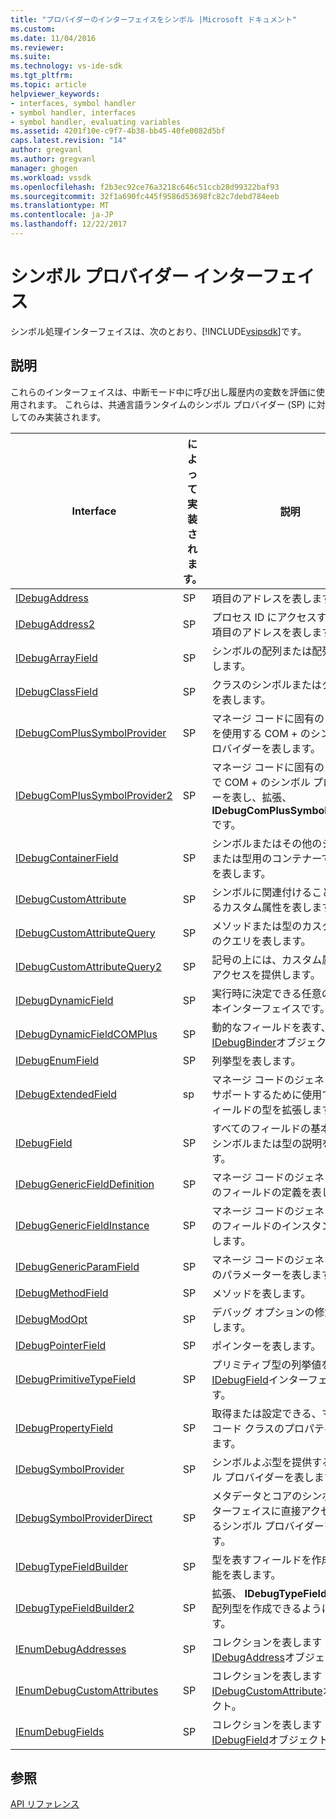 ```yaml
---
title: "プロバイダーのインターフェイスをシンボル |Microsoft ドキュメント"
ms.custom: 
ms.date: 11/04/2016
ms.reviewer: 
ms.suite: 
ms.technology: vs-ide-sdk
ms.tgt_pltfrm: 
ms.topic: article
helpviewer_keywords:
- interfaces, symbol handler
- symbol handler, interfaces
- symbol handler, evaluating variables
ms.assetid: 4201f10e-c9f7-4b38-bb45-40fe0082d5bf
caps.latest.revision: "14"
author: gregvanl
ms.author: gregvanl
manager: ghogen
ms.workload: vssdk
ms.openlocfilehash: f2b3ec92ce76a3218c646c51ccb28d99322baf93
ms.sourcegitcommit: 32f1a690fc445f9586d53698fc82c7debd784eeb
ms.translationtype: MT
ms.contentlocale: ja-JP
ms.lasthandoff: 12/22/2017
---
```

# <a name="symbol-provider-interfaces"></a>シンボル プロバイダー インターフェイス
シンボル処理インターフェイスは、次のとおり、[!INCLUDE[vsipsdk](../../../extensibility/includes/vsipsdk_md.md)]です。  
  
## <a name="discussion"></a>説明  
 これらのインターフェイスは、中断モード中に呼び出し履歴内の変数を評価に使用されます。 これらは、共通言語ランタイムのシンボル プロバイダー (SP) に対してのみ実装されます。  
  
|Interface|によって実装されます。|説明|  
|---------------|--------------------|-----------------|  
|[IDebugAddress](../../../extensibility/debugger/reference/idebugaddress.md)|SP|項目のアドレスを表します。|  
|[IDebugAddress2](../../../extensibility/debugger/reference/idebugaddress2.md)|SP|プロセス ID にアクセスするため、項目のアドレスを表します。|  
|[IDebugArrayField](../../../extensibility/debugger/reference/idebugarrayfield.md)|SP|シンボルの配列または配列型を表します。|  
|[IDebugClassField](../../../extensibility/debugger/reference/idebugclassfield.md)|SP|クラスのシンボルまたはクラス型を表します。|  
|[IDebugComPlusSymbolProvider](../../../extensibility/debugger/reference/idebugcomplussymbolprovider.md)|SP|マネージ コードに固有のメソッドを使用する COM + のシンボル プロバイダーを表します。|  
|[IDebugComPlusSymbolProvider2](../../../extensibility/debugger/reference/idebugcomplussymbolprovider2.md)|SP|マネージ コードに固有のメソッドで COM + のシンボル プロバイダーを表し、拡張、 **IDebugComPlusSymbolProvider**です。|  
|[IDebugContainerField](../../../extensibility/debugger/reference/idebugcontainerfield.md)|SP|シンボルまたはその他のシンボルまたは型用のコンテナーである型を表します。|  
|[IDebugCustomAttribute](../../../extensibility/debugger/reference/idebugcustomattribute.md)|SP|シンボルに関連付けることができるカスタム属性を表します。|  
|[IDebugCustomAttributeQuery](../../../extensibility/debugger/reference/idebugcustomattributequery.md)|SP|メソッドまたは型のカスタム属性のクエリを表します。|  
|[IDebugCustomAttributeQuery2](../../../extensibility/debugger/reference/idebugcustomattributequery2.md)|SP|記号の上には、カスタム属性へのアクセスを提供します。|  
|[IDebugDynamicField](../../../extensibility/debugger/reference/idebugdynamicfield.md)|SP|実行時に決定できる任意の型の基本インターフェイスです。|  
|[IDebugDynamicFieldCOMPlus](../../../extensibility/debugger/reference/idebugdynamicfieldcomplus.md)|SP|動的なフィールドを表す、 [IDebugBinder](../../../extensibility/debugger/reference/idebugbinder.md)オブジェクト。|  
|[IDebugEnumField](../../../extensibility/debugger/reference/idebugenumfield.md)|SP|列挙型を表します。|  
|[IDebugExtendedField](../../../extensibility/debugger/reference/idebugextendedfield.md)|sp|マネージ コードのジェネリックをサポートするために使用できるフィールドの型を拡張します。|  
|[IDebugField](../../../extensibility/debugger/reference/idebugfield.md)|SP|すべてのフィールドの基本クラスシンボルまたは型の説明を表します。|  
|[IDebugGenericFieldDefinition](../../../extensibility/debugger/reference/idebuggenericfielddefinition.md)|SP|マネージ コードのジェネリック型のフィールドの定義を表します。|  
|[IDebugGenericFieldInstance](../../../extensibility/debugger/reference/idebuggenericfieldinstance.md)|SP|マネージ コードのジェネリック型のフィールドのインスタンスを表します。|  
|[IDebugGenericParamField](../../../extensibility/debugger/reference/idebuggenericparamfield.md)|SP|マネージ コードのジェネリック型のパラメーターを表します。|  
|[IDebugMethodField](../../../extensibility/debugger/reference/idebugmethodfield.md)|SP|メソッドを表します。|  
|[IDebugModOpt](../../../extensibility/debugger/reference/idebugmodopt.md)|SP|デバッグ オプションの修飾子を表します。|  
|[IDebugPointerField](../../../extensibility/debugger/reference/idebugpointerfield.md)|SP|ポインターを表します。|  
|[IDebugPrimitiveTypeField](../../../extensibility/debugger/reference/idebugprimitivetypefield.md)|SP|プリミティブ型の列挙値を表す、 [IDebugField](../../../extensibility/debugger/reference/idebugfield.md)インターフェイスです。|  
|[IDebugPropertyField](../../../extensibility/debugger/reference/idebugpropertyfield.md)|SP|取得または設定できる、マネージ コード クラスのプロパティを表します。|  
|[IDebugSymbolProvider](../../../extensibility/debugger/reference/idebugsymbolprovider.md)|SP|シンボルよぶ型を提供するシンボル プロバイダーを表します。|  
|[IDebugSymbolProviderDirect](../../../extensibility/debugger/reference/idebugsymbolproviderdirect.md)|SP|メタデータとコアのシンボル インターフェイスに直接アクセスできるシンボル プロバイダーを表します。|  
|[IDebugTypeFieldBuilder](../../../extensibility/debugger/reference/idebugtypefieldbuilder.md)|SP|型を表すフィールドを作成する機能を表します。|  
|[IDebugTypeFieldBuilder2](../../../extensibility/debugger/reference/idebugtypefieldbuilder2.md)|SP|拡張、 **IDebugTypeFieldBuilder**配列型を作成できるようにします。|  
|[IEnumDebugAddresses](../../../extensibility/debugger/reference/ienumdebugaddresses.md)|SP|コレクションを表します[IDebugAddress](../../../extensibility/debugger/reference/idebugaddress.md)オブジェクト。|  
|[IEnumDebugCustomAttributes](../../../extensibility/debugger/reference/ienumdebugcustomattributes.md)|SP|コレクションを表します[IDebugCustomAttribute](../../../extensibility/debugger/reference/idebugcustomattribute.md)オブジェクト。|  
|[IEnumDebugFields](../../../extensibility/debugger/reference/ienumdebugfields.md)|SP|コレクションを表します[IDebugField](../../../extensibility/debugger/reference/idebugfield.md)オブジェクト。|  
  
## <a name="see-also"></a>参照  
 [API リファレンス](../../../extensibility/debugger/reference/api-reference-visual-studio-debugging.md)